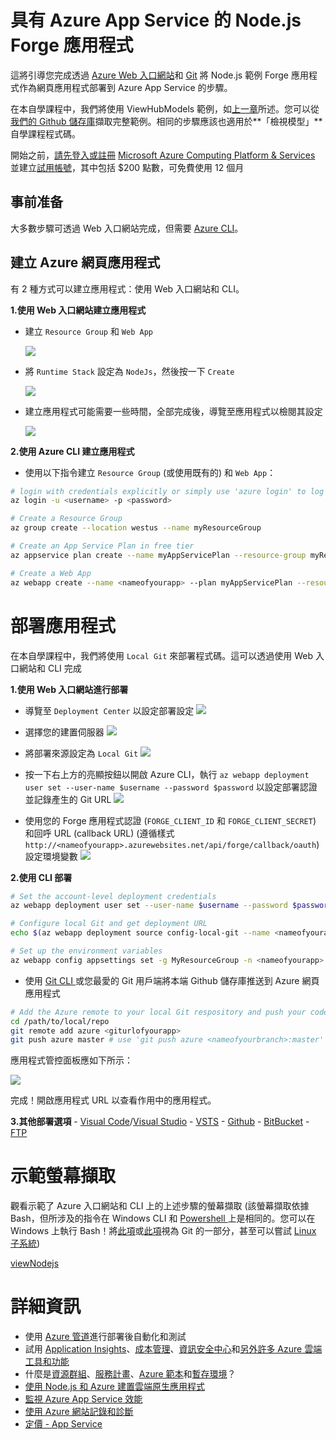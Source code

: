 # 具有 Azure App Service 的 Node.js Forge 應用程式

這將引導您完成透過 [Azure Web 入口網站](https://azure.microsoft.com/en-us/features/azure-portal/)和 [Git](https://git-scm.com/) 將 Node.js 範例 Forge 應用程式作為網頁應用程式部署到 Azure App Service 的步驟。

在本自學課程中，我們將使用 ViewHubModels 範例，如[上一章](/zh-TW/tutorials/viewhubmodels)所述。您可以從[我們的 Github 儲存庫](https://github.com/Autodesk-Forge/learn.forge.viewhubmodels/tree/nodejs)擷取完整範例。相同的步驟應該也適用於**「檢視模型」**自學課程程式碼。

開始之前，[請先登入或註冊](https://signup.azure.com/) [Microsoft Azure Computing Platform & Services](https://azure.microsoft.com/) 並建立[試用帳號](https://azure.microsoft.com/en-us/free/?cdn=disable)，其中包括 $200 點數，可免費使用 12 個月

## 事前准备

大多數步驟可透過 Web 入口網站完成，但需要 [Azure CLI](https://docs.microsoft.com/en-us/cli/azure/install-azure-cli?view=azure-cli-latest)。

## 建立 Azure 網頁應用程式

有 2 種方式可以建立應用程式：使用 Web 入口網站和 CLI。

**1\.使用 Web 入口網站建立應用程式**

- 建立 ```Resource Group``` 和 ```Web App```

  ![](_media/deployment/azure/create_web_app_1.png)
- 將 ```Runtime Stack``` 設定為 ```NodeJs```，然後按一下 ```Create```

  ![](_media/deployment/azure/create_web_app_node.png)
- 建立應用程式可能需要一些時間，全部完成後，導覽至應用程式以檢閱其設定

  ![](_media/deployment/azure/app_dashboard.png)

**2\.使用 Azure CLI 建立應用程式**

- 使用以下指令建立 ```Resource Group``` (或使用既有的) 和 ```Web App```：

```bash
# login with credentials explicitly or simply use 'azure login' to log in with a browser session or authorisation code
az login -u <username> -p <password>

# Create a Resource Group
az group create --location westus --name myResourceGroup

# Create an App Service Plan in free tier
az appservice plan create --name myAppServicePlan --resource-group myResourceGroup --sku FREE

# Create a Web App
az webapp create --name <nameofyourapp> --plan myAppServicePlan --resource-group myResourceGroup
```

# 部署應用程式

在本自學課程中，我們將使用 ```Local Git``` 來部署程式碼。這可以透過使用 Web 入口網站和 CLI 完成

**1\.使用 Web 入口網站進行部署**

- 導覽至 ```Deployment Center``` 以設定部署設定 ![](_media/deployment/azure/deployment_settings_1.png)

- 選擇您的建置伺服器 ![](_media/deployment/azure/deployment_settings_kudu.png)

- 將部署來源設定為 ```Local Git``` ![](_media/deployment/azure/deployment_settings_localgit_1.png)

- 按一下右上方的亮顯按鈕以開啟 Azure CLI，執行 ```az webapp deployment user set --user-name $username --password $password``` 以設定部署認證並記錄產生的 Git URL ![](_media/deployment/azure/deployment_settings_azure.png)

- 使用您的 Forge 應用程式認證 (```FORGE_CLIENT_ID``` 和 ```FORGE_CLIENT_SECRET```) 和回呼 URL (callback URL) (遵循樣式 ```http://<nameofyourapp>.azurewebsites.net/api/forge/callback/oauth```) 設定環境變數 ![](_media/deployment/azure/portalAppSettings.png)

**2\.使用 CLI 部署**

``` bash
# Set the account-level deployment credentials
az webapp deployment user set --user-name $username --password $password

# Configure local Git and get deployment URL
echo $(az webapp deployment source config-local-git --name <nameofyourapp> --resource-group <nameofyourresourcegroup> --query url --output tsv)

# Set up the environment variables
az webapp config appsettings set -g MyResourceGroup -n <nameofyourapp> --settings FORGE_CLIENT_ID=<yourForgeAppClientID> FORGE_CLIENT_SECRET=<yourForgeAppSecret> FORGE_CLIENT_SECRET=<yourForgeAppSecret> FORGE_CALLBACK_URL=<yourCallbackURL>
```

- 使用 [Git CLI ](https://git-scm.com/book/en/v2/Getting-Started-The-Command-Line)或您最愛的 Git 用戶端將本端 Github 儲存庫推送到 Azure 網頁應用程式

```bash
# Add the Azure remote to your local Git respository and push your code
cd /path/to/local/repo
git remote add azure <giturlofyourapp>
git push azure master # use 'git push azure <nameofyourbranch>:master' if you would like to push other local branches than master
```

應用程式管控面板應如下所示：

![](_media/deployment/azure/app_dashboard.png)

完成！開啟應用程式 URL 以查看作用中的應用程式。

**3\.其他部署選項** - [Visual Code](https://azure.microsoft.com/en-us/blog/visual-studio-code-and-azure-app-service-a-perfect-fit/)/[Visual Studio](../node) - [VSTS](https://docs.microsoft.com/en-us/labs/devops/deployazurefunctionswithvsts/) - [Github](https://blogs.msdn.microsoft.com/benjaminperkins/2017/05/10/deploy-github-source-code-repositories-to-an-azure-app-service/) - [BitBucket](https://confluence.atlassian.com/bitbucket/deploy-to-microsoft-azure-900820699.html) - [FTP](https://docs.microsoft.com/en-us/azure/app-service/deploy-ftp)

# 示範螢幕擷取

觀看示範了 Azure 入口網站和 CLI 上的上述步驟的螢幕擷取 (該螢幕擷取依據 Bash，但所涉及的指令在 Windows CLI 和 [Powershell ](https://docs.microsoft.com/en-us/powershell/scripting/getting-started/getting-started-with-windows-powershell)上是相同的。您可以在 Windows 上執行 Bash！將[此項](http://mingw.org/wiki/msys)或[此項](https://gitforwindows.org/)視為 Git 的一部分，甚至可以嘗試 [Linux 子系統](https://docs.microsoft.com/en-us/windows/wsl/install-win10))

[viewNodejs](https://www.youtube.com/embed/h_b_te0Iza0 ':include :type=iframe width=100% height=400px')

# 詳細資訊
- 使用 [Azure 管道](https://docs.microsoft.com/en-us/azure/devops/pipelines/languages/javascript?view=vsts)進行部署後自動化和測試
- 試用 [Application Insights](https://azure.microsoft.com/en-us/services/monitor/)、[成本管理](https://portal.azure.com/#blade/Microsoft_Azure_Billing/ModernBillingMenuBlade/Overview)、[資訊安全中心](https://portal.azure.com/#blade/Microsoft_Azure_Security/SecurityMenuBlade/18)和[另外許多 Azure 雲端工具和功能](https://azure.microsoft.com/en-us/services/)
- 什麼是[資源群組](https://docs.microsoft.com/en-us/azure/azure-resource-manager/resource-group-overview)、[服務計畫](https://azure.microsoft.com/en-us/pricing/details/app-service/plans/)、[Azure 範本](https://azure.microsoft.com/en-us/resources/templates/)和[暫存環境](https://docs.microsoft.com/en-us/azure/app-service/deploy-staging-slots)？
- [使用 Node.js 和 Azure 建置雲端原生應用程式](https://azure.microsoft.com/en-us/resources/building-cloud-native-applications-with-node-js-and-azure/en-us/)
- [監視 Azure App Service 效能](https://docs.microsoft.com/en-us/azure/application-insights/app-insights-azure-web-apps)
- [使用 Azure 網站記錄和診斷](https://azure.microsoft.com/en-us/resources/videos/azure-web-site-logging-and-diagnostics/)
- [定價 - App Service](https://azure.microsoft.com/en-us/pricing/details/app-service/windows/)
